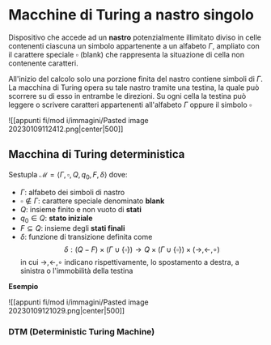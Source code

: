 # Macchine di Turing a nastro singolo

Dispositivo che accede ad un **nastro** potenzialmente illimitato diviso in celle contenenti ciascuna un simbolo appartenente a un alfabeto $\Gamma$, ampliato con il carattere speciale $\square$ (blank)  che rappresenta la situazione di cella non contenente caratteri.

All'inizio del calcolo solo una porzione finita del nastro contiene simboli di $\Gamma$. La macchina di Turing opera su tale nastro tramite una testina, la quale può scorrere su di esso in entrambe le direzioni.
Su ogni cella la testina può leggere o scrivere caratteri appartenenti all'alfabeto $\Gamma$ oppure il simbolo $\square$

![[appunti fi/mod i/immagini/Pasted image 20230109112412.png|center|500]]

## Macchina di Turing deterministica

Sestupla $\mathcal M=\langle\Gamma,\square,Q,q_0,F,\delta\rangle$ dove:
- $\Gamma$: alfabeto dei simboli di nastro
- $\square\not\in\Gamma$: carattere speciale denominato **blank**
- $Q$: insieme finito e non vuoto di **stati**
- $q_0\in Q$: **stato iniziale**
- $F\subseteq Q$: insieme degli **stati finali**
- $\delta$: funzione di transizione definita come $$\delta:(Q-F)\times(\Gamma\cup\{\square\})\to Q\times(\Gamma\cup\{\square\})\times(\to,\leftarrow,\circ)$$ in cui $\to,\leftarrow,\circ$ indicano rispettivamente, lo spostamento a destra, a sinistra o l'immobilità della testina

**Esempio**

![[appunti fi/mod i/immagini/Pasted image 20230109121029.png|center|500]]

### DTM (Deterministic Turing Machine)

